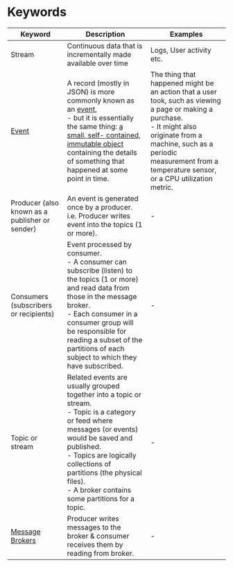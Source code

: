 # Keywords

| Keyword                                            | Description                                                                                                                                                                                                                                                                                                            | Examples                                                                                                                                                                                                                                        |
|----------------------------------------------------|------------------------------------------------------------------------------------------------------------------------------------------------------------------------------------------------------------------------------------------------------------------------------------------------------------------------|-------------------------------------------------------------------------------------------------------------------------------------------------------------------------------------------------------------------------------------------------|
| Stream                                             | Continuous data that is incrementally made available over time                                                                                                                                                                                                                                                         | Logs, User activity etc.                                                                                                                                                                                                                        |
| [Event](EventDrivenArchitecture.md)                | A record (mostly in JSON) is more commonly known as an [event](https://tanzu.vmware.com/event-streaming), <br/>- but it is essentially the same thing: [a small, self- contained, immutable object](https://tanzu.vmware.com/event-streaming) containing the details of something that happened at some point in time. | The thing that happened might be an action that a user took, such as viewing a page or making a purchase.<br/>-  It might also originate from a machine, such as a periodic measurement from a temperature sensor, or a CPU utilization metric. |
| Producer (also known as a publisher or sender)     | An event is generated once by a producer. i.e. Producer writes event into the topics (1 or more).                                                                                                                                                                                                                      | -                                                                                                                                                                                                                                               |
| Consumers (subscribers or recipients)              | Event processed by consumer. <br/>- A consumer can subscribe (listen) to the topics (1 or more) and read data from those in the message broker.<br/>- Each consumer in a consumer group will be responsible for reading a subset of the partitions of each subject to which they have subscribed.                           | -                                                                                                                                                                                                                                               |
| Topic or stream                                    | Related events are usually grouped together into a topic or stream.<br/>- Topic is a category or feed where messages (or events) would be saved and published.<br/>- Topics are logically collections of partitions (the physical files).<br/>- A broker contains some partitions for a topic.                         | -                                                                                                                                                                                                                                               |
| [Message Brokers](../../4_MessageBrokers)          | Producer writes messages to the broker & consumer receives them by reading from broker.                                                                                                                                                                                                                                | -                                                                                                                                                                                                                                               |